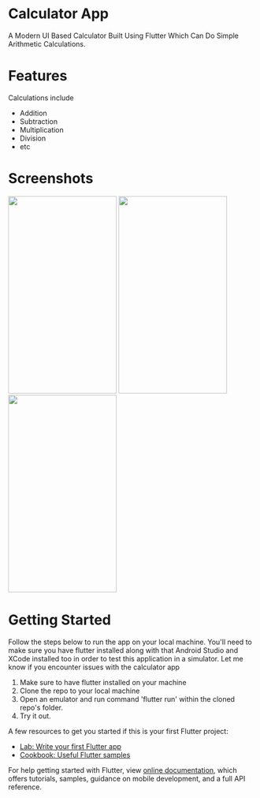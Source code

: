 # Calculator App

A Modern UI Based Calculator Built Using Flutter Which Can Do Simple Arithmetic Calculations.

# Features

Calculations include
- Addition
- Subtraction
- Multiplication
- Division
- etc

# Screenshots

<p float="left">
<img src="https://user-images.githubusercontent.com/48918543/121248598-3d712280-c8c1-11eb-8f90-a85720ab41a7.png" data-canonical-src="https://gyazo.com/eb5c5741b6a9a16c692170a41a49c858.png" width="220" height="400" />
  

<img src="https://user-images.githubusercontent.com/48918543/121248605-4104a980-c8c1-11eb-8b2a-b2f11558cea5.png" data-canonical-src="https://gyazo.com/eb5c5741b6a9a16c692170a41a49c858.png" width="220" height="400" />
     

<img src="https://user-images.githubusercontent.com/48918543/121248609-42ce6d00-c8c1-11eb-9832-c13282ac9bce.png" data-canonical-src="https://gyazo.com/eb5c5741b6a9a16c692170a41a49c858.png" width="220" height="400" />
  
</p>

# Getting Started

Follow the steps below to run the app on your local machine. You'll need to make sure you have flutter installed along with that Android Studio and XCode installed too in order to test this application in a simulator. Let me know if you encounter issues with the calculator app

1. Make sure to have flutter installed on your machine
2. Clone the repo to your local machine
3. Open an emulator and run command 'flutter run' <Without quotes> within the cloned repo's folder.
4. Try it out.


A few resources to get you started if this is your first Flutter project:

- [Lab: Write your first Flutter app](https://flutter.dev/docs/get-started/codelab)
- [Cookbook: Useful Flutter samples](https://flutter.dev/docs/cookbook)

For help getting started with Flutter, view
[online documentation](https://flutter.dev/docs), which offers tutorials,
samples, guidance on mobile development, and a full API reference.

